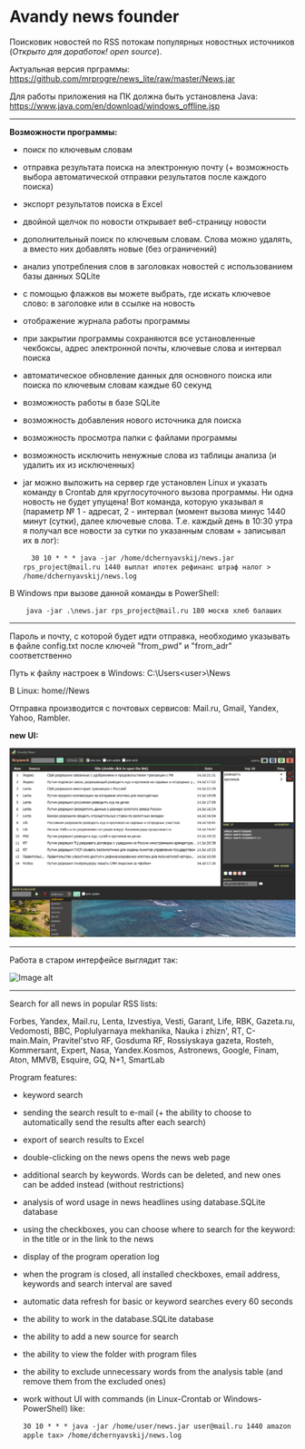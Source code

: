 # Avandy news founder


Поисковик новостей по RSS потокам популярных новостных источников (*Открыто для доработок! open source*). 

Актуальная версия прграммы: https://github.com/mrprogre/news_lite/raw/master/News.jar

Для работы приложения на ПК должна быть установлена Java: https://www.java.com/en/download/windows_offline.jsp


----
**Возможности программы:**
- поиск по ключевым словам
- отправка результата поиска на электронную почту (+ возможность выбора автоматической отправки результатов после каждого поиска)
- экспорт результатов поиска в Excel
- двойной щелчок по новости открывает веб-страницу новости
- дополнительный поиск по ключевым словам. Слова можно удалять, а вместо них добавлять новые (без ограничений)
- анализ употребления слов в заголовках новостей с использованием базы данных SQLite
- с помощью флажков вы можете выбрать, где искать ключевое слово: в заголовке или в ссылке на новость
- отображение журнала работы программы
- при закрытии программы сохраняются все установленные чекбоксы, адрес электронной почты, ключевые слова и интервал поиска
- автоматическое обновление данных для основного поиска или поиска по ключевым словам каждые 60 секунд
- возможность работы в базе SQLite
- возможность добавления нового источника для поиска
- возможность просмотра папки с файлами программы
- возможность исключить ненужные слова из таблицы анализа (и удалить их из исключенных)
- jar можно выложить на сервер где установлен Linux и указать команду в Сrontab для круглосуточного вызова программы. Ни одна новость не будет упущена! Вот команда, которую указывал я (параметр № 1 - адресат, 2 - интервал (момент вызова минус 1440 минут (сутки), далее ключевые слова. Т.е. каждый день в 10:30 утра я получал все новости за сутки по указанным словам + записывал их в лог):

        30 10 * * * java -jar /home/dchernyavskij/news.jar rps_project@mail.ru 1440 выплат ипотек рефинанс штраф налог > /home/dchernyavskij/news.log

В Windows при вызове данной команды в PowerShell:

        java -jar .\news.jar rps_project@mail.ru 180 москв хлеб балаших

----
Пароль и почту, с которой будет идти отправка, необходимо указывать в файле config.txt после ключей "from_pwd" и "from_adr" соответственно

Путь к файлу настроек в Windows: C:\Users\<user>\News

В Linux: home/<user>/News

Отправка производится с почтовых сервисов: Mail.ru, Gmail, Yandex, Yahoo, Rambler.

<b>new UI:</b>

![image](https://github.com/mrprogre/news_lite/blob/master/gui.png)

----
Работа в старом интерфейсе выглядит так:

![Image alt](https://github.com/mrprogre/news_lite/blob/master/gui.gif)

----
Search for all news in popular RSS lists:
        
Forbes, Yandex, Mail.ru, Lenta, Izvestiya, Vesti, Garant, Life, RBK, Gazeta.ru, Vedomosti, BBC, Poplulyarnaya mekhanika, 
Nauka i zhizn', RT, C-main.Main, Pravitel'stvo RF, Gosduma RF, Rossiyskaya gazeta, Rosteh, Kommersant, Expert, Nasa, 
Yandex.Kosmos, Astronews, Google, Finam, Aton, MMVB, Esquire, GQ, N+1, SmartLab        
        
Program features:
- keyword search
- sending the search result to e-mail (+ the ability to choose to automatically send the results after each search)
- export of search results to Excel
- double-clicking on the news opens the news web page
- additional search by keywords. Words can be deleted, and new ones can be added instead (without restrictions)
- analysis of word usage in news headlines using database.SQLite database
- using the checkboxes, you can choose where to search for the keyword: in the title or in the link to the news
- display of the program operation log
- when the program is closed, all installed checkboxes, email address, keywords and search interval are saved
- automatic data refresh for basic or keyword searches every 60 seconds
- the ability to work in the database.SQLite database
- the ability to add a new source for search
- the ability to view the folder with program files
- the ability to exclude unnecessary words from the analysis table (and remove them from the excluded ones)
- work without UI with commands (in Linux-Crontab or Windows-PowerShell) like:

      30 10 * * * java -jar /home/user/news.jar user@mail.ru 1440 amazon apple tax> /home/dchernyavskij/news.log

